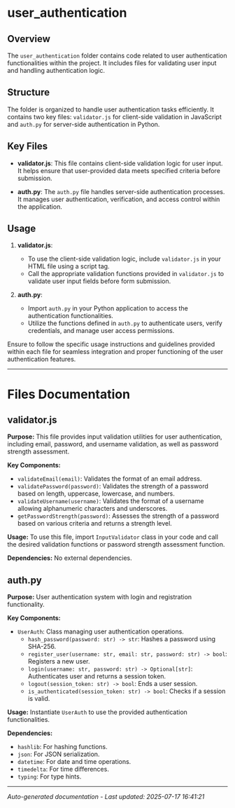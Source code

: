 # user_authentication

## Overview
The `user_authentication` folder contains code related to user authentication functionalities within the project. It includes files for validating user input and handling authentication logic.

## Structure
The folder is organized to handle user authentication tasks efficiently. It contains two key files: `validator.js` for client-side validation in JavaScript and `auth.py` for server-side authentication in Python.

## Key Files
- **validator.js**: This file contains client-side validation logic for user input. It helps ensure that user-provided data meets specified criteria before submission.
  
- **auth.py**: The `auth.py` file handles server-side authentication processes. It manages user authentication, verification, and access control within the application.

## Usage
1. **validator.js**:
   - To use the client-side validation logic, include `validator.js` in your HTML file using a script tag.
   - Call the appropriate validation functions provided in `validator.js` to validate user input fields before form submission.

2. **auth.py**:
   - Import `auth.py` in your Python application to access the authentication functionalities.
   - Utilize the functions defined in `auth.py` to authenticate users, verify credentials, and manage user access permissions.

Ensure to follow the specific usage instructions and guidelines provided within each file for seamless integration and proper functioning of the user authentication features.

---

# Files Documentation

## validator.js

**Purpose:** This file provides input validation utilities for user authentication, including email, password, and username validation, as well as password strength assessment.

**Key Components:**
- `validateEmail(email)`: Validates the format of an email address.
- `validatePassword(password)`: Validates the strength of a password based on length, uppercase, lowercase, and numbers.
- `validateUsername(username)`: Validates the format of a username allowing alphanumeric characters and underscores.
- `getPasswordStrength(password)`: Assesses the strength of a password based on various criteria and returns a strength level.

**Usage:** To use this file, import `InputValidator` class in your code and call the desired validation functions or password strength assessment function.

**Dependencies:** No external dependencies.

## auth.py

**Purpose:** User authentication system with login and registration functionality.

**Key Components:**
- `UserAuth`: Class managing user authentication operations.
    - `hash_password(password: str) -> str`: Hashes a password using SHA-256.
    - `register_user(username: str, email: str, password: str) -> bool`: Registers a new user.
    - `login(username: str, password: str) -> Optional[str]`: Authenticates user and returns a session token.
    - `logout(session_token: str) -> bool`: Ends a user session.
    - `is_authenticated(session_token: str) -> bool`: Checks if a session is valid.

**Usage:** Instantiate `UserAuth` to use the provided authentication functionalities.

**Dependencies:**
- `hashlib`: For hashing functions.
- `json`: For JSON serialization.
- `datetime`: For date and time operations.
- `timedelta`: For time differences.
- `typing`: For type hints.

---
*Auto-generated documentation - Last updated: 2025-07-17 16:41:21*
